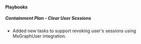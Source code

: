 
#### Playbooks

##### Containment Plan - Clear User Sessions

- Added new tasks to support revoking user's sessions using MsGraphUser integration.
